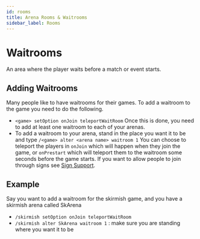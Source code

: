 ```yaml
---
id: rooms
title: Arena Rooms & Waitrooms
sidebar_label: Rooms
---
```


# Waitrooms

An area where the player waits before a match or event starts.

## Adding Waitrooms

Many people like to have waitrooms for their games. To add a waitroom to the game you need to do the following.

- `<game> setOption onJoin teleportWaitRoom` Once this is done, you need to add at least one waitroom to each of your arenas.
- To add a waitroom to your arena, stand in the place you want it to be and type `/<game> alter <arena name> waitroom 1` You can choose to teleport the players in `onJoin` which will happen when they join the game, or `onPrestart` which will teleport them to the waitroom some seconds before the game starts. If you want to allow people to join through signs see [Sign Support](ba/signs.md).

## Example

Say you want to add a waitroom for the skirmish game, and you have a skirmish arena called SkArena

- `/skirmish setOption onJoin teleportWaitRoom`
- `/skirmish alter SkArena waitroom 1` : make sure you are standing where you want it to be
